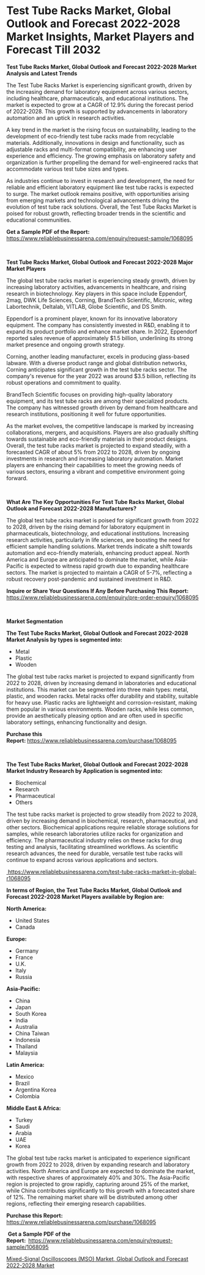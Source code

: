 <p><h1>Test Tube Racks Market, Global Outlook and Forecast 2022-2028 Market Insights, Market Players and Forecast Till 2032</h1></p><p><strong>Test Tube Racks Market, Global Outlook and Forecast 2022-2028 Market Analysis and Latest Trends</strong></p>
<p><p>The Test Tube Racks Market is experiencing significant growth, driven by the increasing demand for laboratory equipment across various sectors, including healthcare, pharmaceuticals, and educational institutions. The market is expected to grow at a CAGR of 12.9% during the forecast period of 2022-2028. This growth is supported by advancements in laboratory automation and an uptick in research activities.</p><p>A key trend in the market is the rising focus on sustainability, leading to the development of eco-friendly test tube racks made from recyclable materials. Additionally, innovations in design and functionality, such as adjustable racks and multi-format compatibility, are enhancing user experience and efficiency. The growing emphasis on laboratory safety and organization is further propelling the demand for well-engineered racks that accommodate various test tube sizes and types.</p><p>As industries continue to invest in research and development, the need for reliable and efficient laboratory equipment like test tube racks is expected to surge. The market outlook remains positive, with opportunities arising from emerging markets and technological advancements driving the evolution of test tube rack solutions. Overall, the Test Tube Racks Market is poised for robust growth, reflecting broader trends in the scientific and educational communities.</p></p>
<p><strong>Get a Sample PDF of the Report:&nbsp;</strong> <a href="https://www.reliablebusinessarena.com/enquiry/request-sample/1068095?utm_campaign=2939&utm_medium=2&utm_source=Github&utm_content=ia&utm_term=21032025&utm_id=test-tube-racks-market-global-outlook-and-forecast-2022-2028">https://www.reliablebusinessarena.com/enquiry/request-sample/1068095</a></p>
<p>&nbsp;</p>
<p><strong>Test Tube Racks Market, Global Outlook and Forecast 2022-2028 Major Market Players</strong></p>
<p><p>The global test tube racks market is experiencing steady growth, driven by increasing laboratory activities, advancements in healthcare, and rising research in biotechnology. Key players in this space include Eppendorf, 2mag, DWK Life Sciences, Corning, BrandTech Scientific, Micronic, witeg Labortechnik, Deltalab, VITLAB, Globe Scientific, and DS Smith. </p><p>Eppendorf is a prominent player, known for its innovative laboratory equipment. The company has consistently invested in R&D, enabling it to expand its product portfolio and enhance market share. In 2022, Eppendorf reported sales revenue of approximately $1.5 billion, underlining its strong market presence and ongoing growth strategy.</p><p>Corning, another leading manufacturer, excels in producing glass-based labware. With a diverse product range and global distribution networks, Corning anticipates significant growth in the test tube racks sector. The company's revenue for the year 2022 was around $3.5 billion, reflecting its robust operations and commitment to quality.</p><p>BrandTech Scientific focuses on providing high-quality laboratory equipment, and its test tube racks are among their specialized products. The company has witnessed growth driven by demand from healthcare and research institutions, positioning it well for future opportunities.</p><p>As the market evolves, the competitive landscape is marked by increasing collaborations, mergers, and acquisitions. Players are also gradually shifting towards sustainable and eco-friendly materials in their product designs. Overall, the test tube racks market is projected to expand steadily, with a forecasted CAGR of about 5% from 2022 to 2028, driven by ongoing investments in research and increasing laboratory automation. Market players are enhancing their capabilities to meet the growing needs of various sectors, ensuring a vibrant and competitive environment going forward.</p></p>
<p>&nbsp;</p>
<p><strong>What Are The Key Opportunities For Test Tube Racks Market, Global Outlook and Forecast 2022-2028 Manufacturers?</strong></p>
<p><p>The global test tube racks market is poised for significant growth from 2022 to 2028, driven by the rising demand for laboratory equipment in pharmaceuticals, biotechnology, and educational institutions. Increasing research activities, particularly in life sciences, are boosting the need for efficient sample handling solutions. Market trends indicate a shift towards automation and eco-friendly materials, enhancing product appeal. North America and Europe are anticipated to dominate the market, while Asia-Pacific is expected to witness rapid growth due to expanding healthcare sectors. The market is projected to maintain a CAGR of 5-7%, reflecting a robust recovery post-pandemic and sustained investment in R&D.</p></p>
<p><strong>Inquire or Share Your Questions If Any Before Purchasing This Report:</strong> <a href="https://www.reliablebusinessarena.com/enquiry/pre-order-enquiry/1068095?utm_campaign=2939&utm_medium=2&utm_source=Github&utm_content=ia&utm_term=21032025&utm_id=test-tube-racks-market-global-outlook-and-forecast-2022-2028">https://www.reliablebusinessarena.com/enquiry/pre-order-enquiry/1068095</a></p>
<p>&nbsp;</p>
<p><strong>Market Segmentation</strong></p>
<p><strong>The Test Tube Racks Market, Global Outlook and Forecast 2022-2028 Market Analysis by types is segmented into:</strong></p>
<p><ul><li>Metal</li><li>Plastic</li><li>Wooden</li></ul></p>
<p><p>The global test tube racks market is projected to expand significantly from 2022 to 2028, driven by increasing demand in laboratories and educational institutions. This market can be segmented into three main types: metal, plastic, and wooden racks. Metal racks offer durability and stability, suitable for heavy use. Plastic racks are lightweight and corrosion-resistant, making them popular in various environments. Wooden racks, while less common, provide an aesthetically pleasing option and are often used in specific laboratory settings, enhancing functionality and design.</p></p>
<p><strong>Purchase this Report:&nbsp;</strong><a href="https://www.reliablebusinessarena.com/purchase/1068095?utm_campaign=2939&utm_medium=2&utm_source=Github&utm_content=ia&utm_term=21032025&utm_id=test-tube-racks-market-global-outlook-and-forecast-2022-2028">https://www.reliablebusinessarena.com/purchase/1068095</a></p>
<p>&nbsp;</p>
<p><strong>The Test Tube Racks Market, Global Outlook and Forecast 2022-2028 Market Industry Research by Application is segmented into:</strong></p>
<p><ul><li>Biochemical</li><li>Research</li><li>Pharmaceutical</li><li>Others</li></ul></p>
<p><p>The test tube racks market is projected to grow steadily from 2022 to 2028, driven by increasing demand in biochemical, research, pharmaceutical, and other sectors. Biochemical applications require reliable storage solutions for samples, while research laboratories utilize racks for organization and efficiency. The pharmaceutical industry relies on these racks for drug testing and analysis, facilitating streamlined workflows. As scientific research advances, the need for durable, versatile test tube racks will continue to expand across various applications and sectors.</p></p>
<p><a href="https://www.reliablebusinessarena.com/test-tube-racks-market-in-global-r1068095?utm_campaign=2939&utm_medium=2&utm_source=Github&utm_content=ia&utm_term=21032025&utm_id=test-tube-racks-market-global-outlook-and-forecast-2022-2028">&nbsp;https://www.reliablebusinessarena.com/test-tube-racks-market-in-global-r1068095</a></p>
<p><strong>In terms of Region, the Test Tube Racks Market, Global Outlook and Forecast 2022-2028 Market Players available by Region are:</strong></p>
<p>
    <p> <strong> North America: </strong>
        <ul>
            <li>United States</li>
            <li>Canada</li>
        </ul>
        </p> 
    <p> <strong> Europe: </strong>
        <ul>
            <li>Germany</li>
            <li>France</li>
            <li>U.K.</li>
            <li>Italy</li>
            <li>Russia</li>
        </ul>
        </p> 
    <p> <strong> Asia-Pacific: </strong>
        <ul>
            <li>China</li>
            <li>Japan</li>
            <li>South Korea</li>
            <li>India</li>
            <li>Australia</li>
            <li>China Taiwan</li>
            <li>Indonesia</li>
            <li>Thailand</li>
            <li>Malaysia</li>
        </ul>
        </p> 
    <p> <strong> Latin America: </strong>
        <ul>
            <li>Mexico</li>
            <li>Brazil</li>
            <li>Argentina Korea</li>
            <li>Colombia</li>
        </ul>
        </p> 
    <p> <strong> Middle East & Africa: </strong>
        <ul>
            <li>Turkey</li>
            <li>Saudi</li>
            <li>Arabia</li>
            <li>UAE</li>
            <li>Korea</li>
        </ul>
    </p>
    </p>
<p><p>The global test tube racks market is anticipated to experience significant growth from 2022 to 2028, driven by expanding research and laboratory activities. North America and Europe are expected to dominate the market, with respective shares of approximately 40% and 30%. The Asia-Pacific region is projected to grow rapidly, capturing around 25% of the market, while China contributes significantly to this growth with a forecasted share of 12%. The remaining market share will be distributed among other regions, reflecting their emerging research capabilities.</p></p>
<p><strong>Purchase this Report: </strong><a href="https://www.reliablebusinessarena.com/purchase/1068095?utm_campaign=2939&utm_medium=2&utm_source=Github&utm_content=ia&utm_term=21032025&utm_id=test-tube-racks-market-global-outlook-and-forecast-2022-2028">https://www.reliablebusinessarena.com/purchase/1068095</a></p>
<p>&nbsp;<strong>Get a Sample PDF of the Report:&nbsp;&nbsp;</strong><a href="https://www.reliablebusinessarena.com/enquiry/request-sample/1068095?utm_campaign=2939&utm_medium=2&utm_source=Github&utm_content=ia&utm_term=21032025&utm_id=test-tube-racks-market-global-outlook-and-forecast-2022-2028">https://www.reliablebusinessarena.com/enquiry/request-sample/1068095</a></p>
<p><strong></strong></p>
<p><p><a href="https://github.com/balapopepi/Market-Research-Report-List-1/blob/main/mixed-signal-oscilloscopes-mso-market-global-outlook-and-forecast-2022-2028-market.md?utm_campaign=2939&utm_medium=2&utm_source=Github&utm_content=ia&utm_term=21032025&utm_id=test-tube-racks-market-global-outlook-and-forecast-2022-2028">Mixed-Signal Oscilloscopes (MSO) Market, Global Outlook and Forecast 2022-2028 Market</a></p></p>